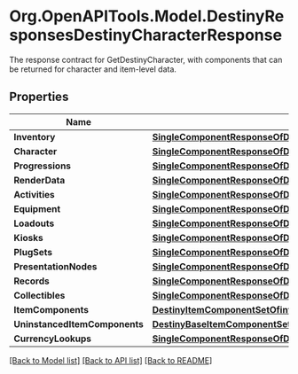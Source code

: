 # Org.OpenAPITools.Model.DestinyResponsesDestinyCharacterResponse
The response contract for GetDestinyCharacter, with components that can be returned for character and item-level data.

## Properties

Name | Type | Description | Notes
------------ | ------------- | ------------- | -------------
**Inventory** | [**SingleComponentResponseOfDestinyInventoryComponent**](SingleComponentResponseOfDestinyInventoryComponent.md) |  | [optional] 
**Character** | [**SingleComponentResponseOfDestinyCharacterComponent**](SingleComponentResponseOfDestinyCharacterComponent.md) |  | [optional] 
**Progressions** | [**SingleComponentResponseOfDestinyCharacterProgressionComponent**](SingleComponentResponseOfDestinyCharacterProgressionComponent.md) |  | [optional] 
**RenderData** | [**SingleComponentResponseOfDestinyCharacterRenderComponent**](SingleComponentResponseOfDestinyCharacterRenderComponent.md) |  | [optional] 
**Activities** | [**SingleComponentResponseOfDestinyCharacterActivitiesComponent**](SingleComponentResponseOfDestinyCharacterActivitiesComponent.md) |  | [optional] 
**Equipment** | [**SingleComponentResponseOfDestinyInventoryComponent**](SingleComponentResponseOfDestinyInventoryComponent.md) |  | [optional] 
**Loadouts** | [**SingleComponentResponseOfDestinyLoadoutsComponent**](SingleComponentResponseOfDestinyLoadoutsComponent.md) |  | [optional] 
**Kiosks** | [**SingleComponentResponseOfDestinyKiosksComponent**](SingleComponentResponseOfDestinyKiosksComponent.md) |  | [optional] 
**PlugSets** | [**SingleComponentResponseOfDestinyPlugSetsComponent**](SingleComponentResponseOfDestinyPlugSetsComponent.md) |  | [optional] 
**PresentationNodes** | [**SingleComponentResponseOfDestinyPresentationNodesComponent**](SingleComponentResponseOfDestinyPresentationNodesComponent.md) |  | [optional] 
**Records** | [**SingleComponentResponseOfDestinyCharacterRecordsComponent**](SingleComponentResponseOfDestinyCharacterRecordsComponent.md) |  | [optional] 
**Collectibles** | [**SingleComponentResponseOfDestinyCollectiblesComponent**](SingleComponentResponseOfDestinyCollectiblesComponent.md) |  | [optional] 
**ItemComponents** | [**DestinyItemComponentSetOfint64**](DestinyItemComponentSetOfint64.md) |  | [optional] 
**UninstancedItemComponents** | [**DestinyBaseItemComponentSetOfuint32**](DestinyBaseItemComponentSetOfuint32.md) |  | [optional] 
**CurrencyLookups** | [**SingleComponentResponseOfDestinyCurrenciesComponent**](SingleComponentResponseOfDestinyCurrenciesComponent.md) |  | [optional] 

[[Back to Model list]](../README.md#documentation-for-models) [[Back to API list]](../README.md#documentation-for-api-endpoints) [[Back to README]](../README.md)

